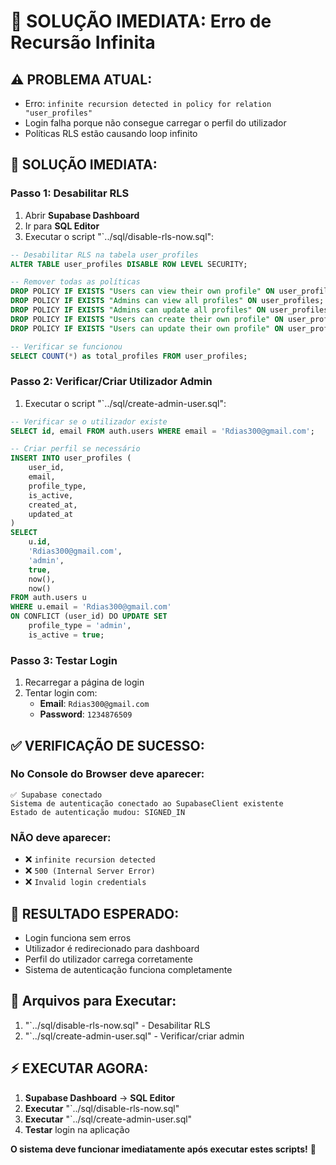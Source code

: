 # 🚨 SOLUÇÃO IMEDIATA: Erro de Recursão Infinita

## ⚠️ **PROBLEMA ATUAL:**
- Erro: `infinite recursion detected in policy for relation "user_profiles"`
- Login falha porque não consegue carregar o perfil do utilizador
- Políticas RLS estão causando loop infinito

## 🔧 **SOLUÇÃO IMEDIATA:**

### **Passo 1: Desabilitar RLS**
1. Abrir **Supabase Dashboard**
2. Ir para **SQL Editor**
3. Executar o script "`../sql/disable-rls-now.sql":

```sql
-- Desabilitar RLS na tabela user_profiles
ALTER TABLE user_profiles DISABLE ROW LEVEL SECURITY;

-- Remover todas as políticas
DROP POLICY IF EXISTS "Users can view their own profile" ON user_profiles;
DROP POLICY IF EXISTS "Admins can view all profiles" ON user_profiles;
DROP POLICY IF EXISTS "Admins can update all profiles" ON user_profiles;
DROP POLICY IF EXISTS "Users can create their own profile" ON user_profiles;
DROP POLICY IF EXISTS "Users can update their own profile" ON user_profiles;

-- Verificar se funcionou
SELECT COUNT(*) as total_profiles FROM user_profiles;
```

### **Passo 2: Verificar/Criar Utilizador Admin**
1. Executar o script "`../sql/create-admin-user.sql":

```sql
-- Verificar se o utilizador existe
SELECT id, email FROM auth.users WHERE email = 'Rdias300@gmail.com';

-- Criar perfil se necessário
INSERT INTO user_profiles (
    user_id,
    email,
    profile_type,
    is_active,
    created_at,
    updated_at
) 
SELECT 
    u.id,
    'Rdias300@gmail.com',
    'admin',
    true,
    now(),
    now()
FROM auth.users u 
WHERE u.email = 'Rdias300@gmail.com'
ON CONFLICT (user_id) DO UPDATE SET
    profile_type = 'admin',
    is_active = true;
```

### **Passo 3: Testar Login**
1. Recarregar a página de login
2. Tentar login com:
   - **Email**: `Rdias300@gmail.com`
   - **Password**: `1234876509`

## ✅ **VERIFICAÇÃO DE SUCESSO:**

### **No Console do Browser deve aparecer:**
```
✅ Supabase conectado
Sistema de autenticação conectado ao SupabaseClient existente
Estado de autenticação mudou: SIGNED_IN
```

### **NÃO deve aparecer:**
- ❌ `infinite recursion detected`
- ❌ `500 (Internal Server Error)`
- ❌ `Invalid login credentials`

## 🎯 **RESULTADO ESPERADO:**
- Login funciona sem erros
- Utilizador é redirecionado para dashboard
- Perfil do utilizador carrega corretamente
- Sistema de autenticação funciona completamente

## 📁 **Arquivos para Executar:**
1. "`../sql/disable-rls-now.sql" - Desabilitar RLS
2. "`../sql/create-admin-user.sql" - Verificar/criar admin

## ⚡ **EXECUTAR AGORA:**
1. **Supabase Dashboard** → **SQL Editor**
2. **Executar** "`../sql/disable-rls-now.sql"
3. **Executar** "`../sql/create-admin-user.sql"
4. **Testar** login na aplicação

**O sistema deve funcionar imediatamente após executar estes scripts!** 🚀


